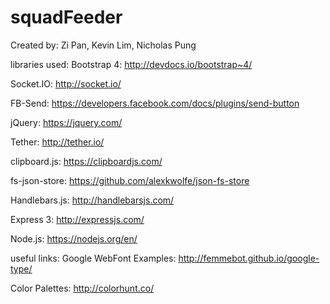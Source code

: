 # squadFeeder
Created by: Zi Pan, Kevin Lim, Nicholas Pung

libraries used:
  Bootstrap 4: http://devdocs.io/bootstrap~4/
  
  Socket.IO: http://socket.io/
  
  FB-Send: https://developers.facebook.com/docs/plugins/send-button
  
  jQuery: https://jquery.com/
  
  Tether: http://tether.io/
  
  clipboard.js: https://clipboardjs.com/
  
  fs-json-store: https://github.com/alexkwolfe/json-fs-store
  
  Handlebars.js: http://handlebarsjs.com/
  
  Express 3: http://expressjs.com/
  
  Node.js: https://nodejs.org/en/

useful links:
  Google WebFont Examples: http://femmebot.github.io/google-type/
  
  Color Palettes: http://colorhunt.co/


